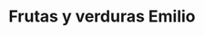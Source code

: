 ---
title: "Frutas y verduras Emilio"
url: /santa-coloma-de-gramenet/frutas-y-verduras-emilio/
shop: frutería
---
